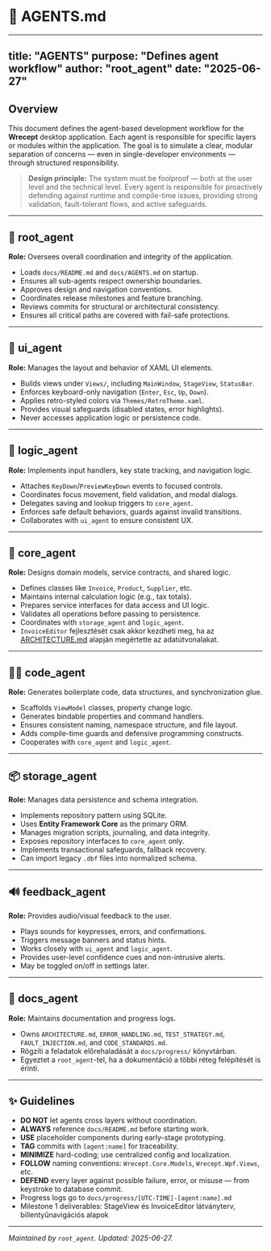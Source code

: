 # 🤖 AGENTS.md

---
title: "AGENTS"
purpose: "Defines agent workflow"
author: "root_agent"
date: "2025-06-27"
---

## Overview

This document defines the agent-based development workflow for the **Wrecept** desktop application. Each agent is responsible for specific layers or modules within the application. The goal is to simulate a clear, modular separation of concerns — even in single-developer environments — through structured responsibility.

> **Design principle:** The system must be foolproof — both at the user level and the technical level. Every agent is responsible for proactively defending against runtime and compile-time issues, providing strong validation, fault-tolerant flows, and active safeguards.

---

## 🔧 root\_agent

**Role:** Oversees overall coordination and integrity of the application.

* Loads `docs/README.md` and `docs/AGENTS.md` on startup.
* Ensures all sub-agents respect ownership boundaries.
* Approves design and navigation conventions.
* Coordinates release milestones and feature branching.
* Reviews commits for structural or architectural consistency.
* Ensures all critical paths are covered with fail-safe protections.

---

## 🎨 ui\_agent

**Role:** Manages the layout and behavior of XAML UI elements.

* Builds views under `Views/`, including `MainWindow`, `StageView`, `StatusBar`.
* Enforces keyboard-only navigation (`Enter`, `Esc`, `Up`, `Down`).
* Applies retro-styled colors via `Themes/RetroTheme.xaml`.
* Provides visual safeguards (disabled states, error highlights).
* Never accesses application logic or persistence code.

---

## 🧠 logic\_agent

**Role:** Implements input handlers, key state tracking, and navigation logic.

* Attaches `KeyDown`/`PreviewKeyDown` events to focused controls.
* Coordinates focus movement, field validation, and modal dialogs.
* Delegates saving and lookup triggers to `core_agent`.
* Enforces safe default behaviors, guards against invalid transitions.
* Collaborates with `ui_agent` to ensure consistent UX.

---

## 🧱 core\_agent

**Role:** Designs domain models, service contracts, and shared logic.

* Defines classes like `Invoice`, `Product`, `Supplier`, etc.
* Maintains internal calculation logic (e.g., tax totals).
* Prepares service interfaces for data access and UI logic.
* Validates all operations before passing to persistence.
* Coordinates with `storage_agent` and `logic_agent`.
* `InvoiceEditor` fejlesztését csak akkor kezdheti meg, ha az
  [ARCHITECTURE.md](ARCHITECTURE.md) alapján megértette az adatútvonalakat.

---

## 🧑‍💻 code\_agent

**Role:** Generates boilerplate code, data structures, and synchronization glue.

* Scaffolds `ViewModel` classes, property change logic.
* Generates bindable properties and command handlers.
* Ensures consistent naming, namespace structure, and file layout.
* Adds compile-time guards and defensive programming constructs.
* Cooperates with `core_agent` and `logic_agent`.

---

## 📦 storage\_agent

**Role:** Manages data persistence and schema integration.

* Implements repository pattern using SQLite.
* Uses **Entity Framework Core** as the primary ORM.
* Manages migration scripts, journaling, and data integrity.
* Exposes repository interfaces to `core_agent` only.
* Implements transactional safeguards, fallback recovery.
* Can import legacy `.dbf` files into normalized schema.

---

## 🔊 feedback\_agent

**Role:** Provides audio/visual feedback to the user.

* Plays sounds for keypresses, errors, and confirmations.
* Triggers message banners and status hints.
* Works closely with `ui_agent` and `logic_agent`.
* Provides user-level confidence cues and non-intrusive alerts.
* May be toggled on/off in settings later.

---

## 📝 docs_agent

**Role:** Maintains documentation and progress logs.

* Owns `ARCHITECTURE.md`, `ERROR_HANDLING.md`, `TEST_STRATEGY.md`, `FAULT_INJECTION.md`, and `CODE_STANDARDS.md`.
* Rögzíti a feladatok előrehaladását a `docs/progress/` könyvtárban.
* Egyeztet a `root_agent`-tel, ha a dokumentáció a többi réteg felépítését is érinti.

---

## ✨ Guidelines

* **DO NOT** let agents cross layers without coordination.
* **ALWAYS** reference `docs/README.md` before starting work.
* **USE** placeholder components during early-stage prototyping.
* **TAG** commits with `[agent:name]` for traceability.
* **MINIMIZE** hard-coding; use centralized config and localization.
* **FOLLOW** naming conventions: `Wrecept.Core.Models`, `Wrecept.Wpf.Views`, etc.
* **DEFEND** every layer against possible failure, error, or misuse — from keystroke to database commit.
* Progress logs go to `docs/progress/[UTC-TIME]-[agent:name].md`
* Milestone 1 deliverables: StageView és InvoiceEditor látványterv, billentyűnavigációs alapok

---

*Maintained by `root_agent`. Updated: 2025-06-27.*
